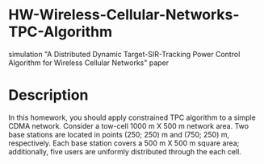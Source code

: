 # HW-Wireless-Cellular-Networks-TPC-Algorithm
simulation "A Distributed Dynamic Target-SIR-Tracking Power Control Algorithm for Wireless Cellular Networks" paper
# Description
In this homework, you should apply constrained TPC algorithm to a simple CDMA network. Consider a tow-cell 1000 m X 500 m network area. Two base stations are located in points (250; 250) m and (750; 250) m, respectively. Each
base station covers a 500 m X 500 m square area; additionally, five users are uniformly distributed through the each cell.
